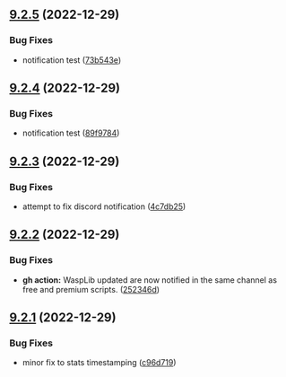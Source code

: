 ## [9.2.5](https://github.com/Torwent/WaspLib/compare/v9.2.4...v9.2.5) (2022-12-29)


### Bug Fixes

* notification test ([73b543e](https://github.com/Torwent/WaspLib/commit/73b543e2697cec204493aed2d0acba9d13d40b7b))



## [9.2.4](https://github.com/Torwent/WaspLib/compare/v9.2.3...v9.2.4) (2022-12-29)


### Bug Fixes

* notification test ([89f9784](https://github.com/Torwent/WaspLib/commit/89f9784a0fc099b513477cd50e9bfaefa77aabd4))



## [9.2.3](https://github.com/Torwent/WaspLib/compare/v9.2.2...v9.2.3) (2022-12-29)


### Bug Fixes

* attempt to fix discord notification ([4c7db25](https://github.com/Torwent/WaspLib/commit/4c7db2547442aa2ad01583cf71cbfaca99053b73))



## [9.2.2](https://github.com/Torwent/WaspLib/compare/v9.2.1...v9.2.2) (2022-12-29)


### Bug Fixes

* **gh action:** WaspLib updated are now notified in the same channel as free and premium scripts. ([252346d](https://github.com/Torwent/WaspLib/commit/252346dfda99ba128ac71444856e60952071bd8f))



## [9.2.1](https://github.com/Torwent/WaspLib/compare/v9.2.0...v9.2.1) (2022-12-29)


### Bug Fixes

* minor fix to stats timestamping ([c96d719](https://github.com/Torwent/WaspLib/commit/c96d7198b2dbb4f9bda903756b35ecf7013bab1f))



